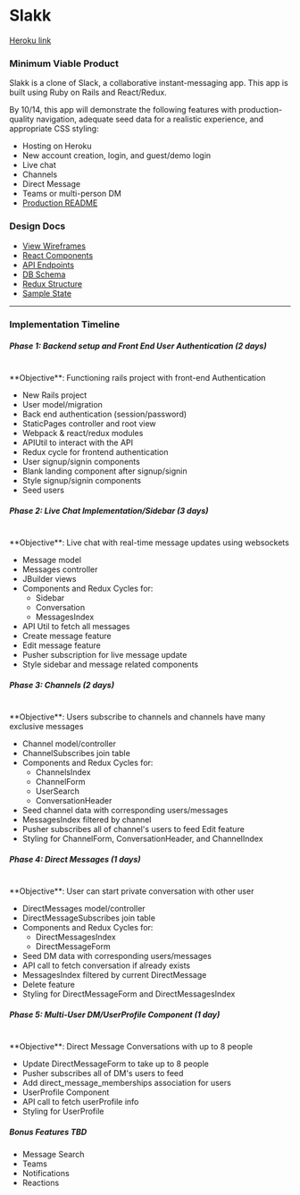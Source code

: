 # Slakk

[Heroku link](https://slakk.herokuapp.com/)

### Minimum Viable Product

Slakk is a clone of Slack, a collaborative instant-messaging app. This app is built using Ruby on Rails and React/Redux.

By 10/14, this app will demonstrate the following features with production-quality navigation, adequate seed data for a realistic experience, and appropriate CSS styling:

- Hosting on Heroku
- New account creation, login, and guest/demo login
- Live chat
- Channels
- Direct Message
- Teams or multi-person DM
- [Production README](../README.md)

### Design Docs
- [View Wireframes](./wireframes)
- [React Components](./component-heirarchy.md)
- [API Endpoints](./api-endpoints.md)
- [DB Schema](./schema.md)
- [Redux Structure](./redux-structure.md)
- [Sample State](./sample-state.md)
---
### Implementation Timeline

##### Phase 1: Backend setup and Front End User Authentication (2 days)
<br/>
**Objective**: Functioning rails project with front-end Authentication

 - New Rails project
 - User model/migration
 - Back end authentication (session/password)
 - StaticPages controller and root view
 - Webpack & react/redux modules
 - APIUtil to interact with the API
 - Redux cycle for frontend authentication
 - User signup/signin components
 - Blank landing component after signup/signin
 - Style signup/signin components
 - Seed users

##### Phase 2: Live Chat Implementation/Sidebar (3 days)
<br/>
**Objective**: Live chat with real-time message updates using websockets

- Message model
- Messages controller
- JBuilder views
- Components and Redux Cycles for:
  - Sidebar
  - Conversation
  - MessagesIndex
- API Util to fetch all messages
- Create message feature
- Edit message feature
- Pusher subscription for live message update
- Style sidebar and message related components


##### Phase 3: Channels (2 days)
<br/>
**Objective**: Users subscribe to channels and channels have many exclusive messages

- Channel model/controller
- ChannelSubscribes join table
- Components and Redux Cycles for:
  - ChannelsIndex
  - ChannelForm
  - UserSearch
  - ConversationHeader
- Seed channel data with corresponding users/messages
- MessagesIndex filtered by channel
- Pusher subscribes all of channel's users to feed
Edit feature
- Styling for ChannelForm, ConversationHeader, and ChannelIndex

##### Phase 4: Direct Messages (1 days)
<br/>
**Objective**: User can start private conversation with other user

- DirectMessages model/controller
- DirectMessageSubscribes join table
- Components and Redux Cycles for:
  - DirectMessagesIndex
  - DirectMessageForm
- Seed DM data with corresponding users/messages
- API call to fetch conversation if already exists
- MessagesIndex filtered by current DirectMessage
- Delete feature
- Styling for DirectMessageForm and DirectMessagesIndex

##### Phase 5: Multi-User DM/UserProfile Component (1 day)
<br/>
**Objective**: Direct Message Conversations with up to 8 people

- Update DirectMessageForm to take up to 8 people
- Pusher subscribes all of DM's users to feed
- Add direct_message_memberships association for users
- UserProfile Component
- API call to fetch userProfile info
- Styling for UserProfile

##### Bonus Features TBD

- Message Search
- Teams
- Notifications
- Reactions
